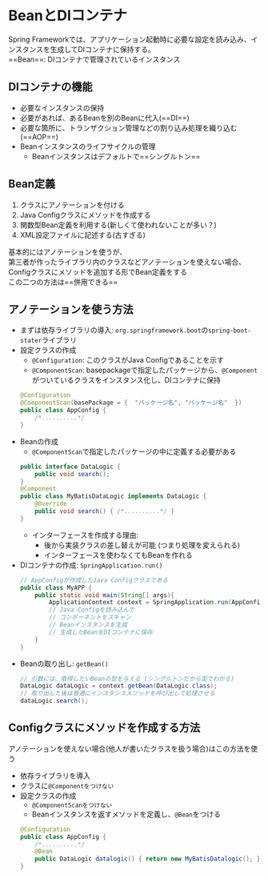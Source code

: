 # BeanとDIコンテナ

Spring Frameworkでは、アプリケーション起動時に必要な設定を読み込み、インスタンスを生成してDIコンテナに保持する。  
==Bean==: DIコンテナで管理されているインスタンス

## DIコンテナの機能

- 必要なインスタンスの保持
- 必要があれば、あるBeanを別のBeanに代入(==DI==)
- 必要な箇所に、トランザクション管理などの割り込み処理を織り込む(==AOP==)
- Beanインスタンスのライフサイクルの管理
    - Beanインスタンスはデフォルトで==シングルトン==

## Bean定義

1. クラスにアノテーションを付ける
2. Java Configクラスにメソッドを作成する
3. 関数型Bean定義を利用する(新しくて使われないことが多い？)
4. XML設定ファイルに記述する(古すぎる)

基本的にはアノテーションを使うが、  
第三者が作ったライブラリ内のクラスなどアノテーションを使えない場合、  
Configクラスにメソッドを追加する形でBean定義をする  
この二つの方法は==併用できる==

## アノテーションを使う方法

- まずは依存ライブラリの導入: `org.springframework.boot`の`spring-boot-stater`ライブラリ
- 設定クラスの作成
    - `@Configuration`: このクラスがJava Configであることを示す
    - `@ComponentScan`: basepackageで指定したパッケージから、`@Component`がついているクラスをインスタンス化し、DIコンテナに保持
    ```java
    @Configuration
    @ComponentScan(basePackage = {  "パッケージ名", "パッケージ名"  })
    public class AppConfig {
        /*..........*/
    }
    ```
- Beanの作成
    - `@ComponentScan`で指定したパッケージの中に定義する必要がある
    ```java
    public interface DataLogic {
        public void search();
    }
    @Component
    public class MyBatisDataLogic implements DataLogic {
        @Override
        public void search() { /*..........*/ }
    }
    ```
    - インターフェースを作成する理由:
        - 後から実装クラスの差し替えが可能 (つまり処理を変えられる)
        - インターフェースを使わなくてもBeanを作れる
- DIコンテナの作成: `SpringApplication.run()`
    ```java
    // AppConfigが作成したJava Configクラスである
    public class MyAPP {
        public static void main(String[] args){
            ApplicationContext context = SpringApplication.run(AppConfig.class, args);
            // Java Configを読み込んで
            // コンポーネントをスキャン
            // Beanインスタンスを生成
            // 生成したBeanをDIコンテナに保存
        }
    }
    ```
- Beanの取り出し: `getBean()`
    ```java
    // 引数には、取得したいBeanの型を与える (シングルトンだから型でわかる)
    DataLogic dataLogic = context.getBean(DataLogic.class);
    // 取り出した後は普通にインスタンスメソッドを呼び出して処理させる
    dataLogic.search();
    ```

## Configクラスにメソッドを作成する方法

アノテーションを使えない場合(他人が書いたクラスを扱う場合)はこの方法を使う
- 依存ライブラリを導入
- クラスに`@Componentをつけない`
- 設定クラスの作成
    - `@ComponentScanをつけない`
    - Beanインスタンスを返すメソッドを定義し、`@Bean`をつける
    ```java
    @Configuration
    public class AppConfig {
        /*..........*/
        @Bean
        public DataLogic datalogic() { return new MyBatisDatalogic(); }
    }
    ```
